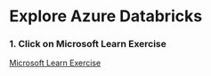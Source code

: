 
# Explore Azure Databricks

### 1. Click on Microsoft Learn Exercise

[Microsoft Learn Exercise](https://microsoftlearning.github.io/dp-203-azure-data-engineer/Instructions/Labs/23-Explore-Azure-Databricks.html#provision-an-azure-databricks-workspace)


